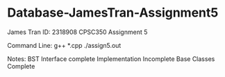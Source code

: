# Database-JamesTran-Assignment5

James Tran ID: 2318908 CPSC350 Assignment 5

Command Line: g++ *.cpp ./assign5.out

Notes:
BST Interface complete 
Implementation Incomplete
Base Classes Complete
